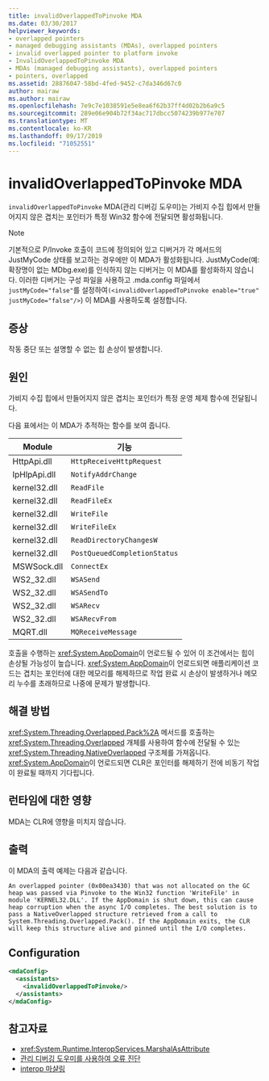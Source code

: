 ```yaml
---
title: invalidOverlappedToPinvoke MDA
ms.date: 03/30/2017
helpviewer_keywords:
- overlapped pointers
- managed debugging assistants (MDAs), overlapped pointers
- invalid overlapped pointer to platform invoke
- InvalidOverlappedToPinvoke MDA
- MDAs (managed debugging assistants), overlapped pointers
- pointers, overlapped
ms.assetid: 28876047-58bd-4fed-9452-c7da346d67c0
author: mairaw
ms.author: mairaw
ms.openlocfilehash: 7e9c7e1038591e5e8ea6f62b37ff4d02b2b6a9c5
ms.sourcegitcommit: 289e06e904b72f34ac717dbcc5074239b977e707
ms.translationtype: MT
ms.contentlocale: ko-KR
ms.lasthandoff: 09/17/2019
ms.locfileid: "71052551"
---
```

# <a name="invalidoverlappedtopinvoke-mda"></a>invalidOverlappedToPinvoke MDA
`invalidOverlappedToPinvoke` MDA(관리 디버깅 도우미)는 가비지 수집 힙에서 만들어지지 않은 겹치는 포인터가 특정 Win32 함수에 전달되면 활성화됩니다.  
  
> [!NOTE]
> 기본적으로 P/Invoke 호출이 코드에 정의되어 있고 디버거가 각 메서드의 JustMyCode 상태를 보고하는 경우에만 이 MDA가 활성화됩니다. JustMyCode(예: 확장명이 없는 MDbg.exe)를 인식하지 않는 디버거는 이 MDA를 활성화하지 않습니다. 이러한 디버거는 구성 파일을 사용하고 .mda.config 파일에서 `justMyCode="false"`를 설정하여`(<invalidOverlappedToPinvoke enable="true" justMyCode="false"/>`) 이 MDA를 사용하도록 설정합니다.  
  
## <a name="symptoms"></a>증상  
 작동 중단 또는 설명할 수 없는 힙 손상이 발생합니다.  
  
## <a name="cause"></a>원인  
 가비지 수집 힙에서 만들어지지 않은 겹치는 포인터가 특정 운영 체제 함수에 전달됩니다.  
  
 다음 표에서는 이 MDA가 추적하는 함수를 보여 줍니다.  
  
|Module|기능|  
|------------|--------------|  
|HttpApi.dll|`HttpReceiveHttpRequest`|  
|IpHlpApi.dll|`NotifyAddrChange`|  
|kernel32.dll|`ReadFile`|  
|kernel32.dll|`ReadFileEx`|  
|kernel32.dll|`WriteFile`|  
|kernel32.dll|`WriteFileEx`|  
|kernel32.dll|`ReadDirectoryChangesW`|  
|kernel32.dll|`PostQueuedCompletionStatus`|  
|MSWSock.dll|`ConnectEx`|  
|WS2_32.dll|`WSASend`|  
|WS2_32.dll|`WSASendTo`|  
|WS2_32.dll|`WSARecv`|  
|WS2_32.dll|`WSARecvFrom`|  
|MQRT.dll|`MQReceiveMessage`|  
  
 호출을 수행하는 <xref:System.AppDomain>이 언로드될 수 있어 이 조건에서는 힙이 손상될 가능성이 높습니다. <xref:System.AppDomain>이 언로드되면 애플리케이션 코드는 겹치는 포인터에 대한 메모리를 해제하므로 작업 완료 시 손상이 발생하거나 메모리 누수를 초래하므로 나중에 문제가 발생합니다.  
  
## <a name="resolution"></a>해결 방법  
 <xref:System.Threading.Overlapped.Pack%2A> 메서드를 호출하는 <xref:System.Threading.Overlapped> 개체를 사용하여 함수에 전달될 수 있는 <xref:System.Threading.NativeOverlapped> 구조체를 가져옵니다. <xref:System.AppDomain>이 언로드되면 CLR은 포인터를 해제하기 전에 비동기 작업이 완료될 때까지 기다립니다.  
  
## <a name="effect-on-the-runtime"></a>런타임에 대한 영향  
 MDA는 CLR에 영향을 미치지 않습니다.  
  
## <a name="output"></a>출력  
 이 MDA의 출력 예제는 다음과 같습니다.  
  
 `An overlapped pointer (0x00ea3430) that was not allocated on the GC heap was passed via Pinvoke to the Win32 function 'WriteFile' in module 'KERNEL32.DLL'. If the AppDomain is shut down, this can cause heap corruption when the async I/O completes. The best solution is to pass a NativeOverlapped structure retrieved from a call to System.Threading.Overlapped.Pack(). If the AppDomain exits, the CLR will keep this structure alive and pinned until the I/O completes.`  
  
## <a name="configuration"></a>Configuration  
  
```xml  
<mdaConfig>  
  <assistants>  
    <invalidOverlappedToPinvoke/>  
  </assistants>  
</mdaConfig>  
```  
  
## <a name="see-also"></a>참고자료

- <xref:System.Runtime.InteropServices.MarshalAsAttribute>
- [관리 디버깅 도우미를 사용하여 오류 진단](diagnosing-errors-with-managed-debugging-assistants.md)
- [interop 마샬링](../interop/interop-marshaling.md)
